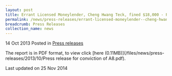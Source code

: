 ```yaml
---
layout: post
title: Errant Licensed Moneylender, Cheng Hwang Teck, fined $18,000 - Press Release
permalink: /news/press-releases/errant-licensed-moneylender--cheng-hwang-teck--fined--18-000---p
breadcrumb: Press Releases
collection_name: news
---
```


14 Oct 2013 Posted in [Press releases](news/press-releases)

The report is in PDF format, to view click [here (0.11MB)](/files/news/press-releases/2013/10/Press release for conviction of A8.pdf).

<p class="right-side-updated">Last updated on 25 Nov 2014</p>
